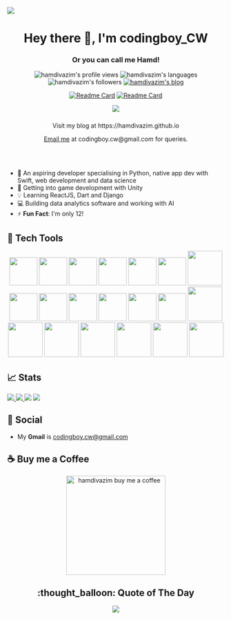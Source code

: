 <img src="https://raw.githubusercontent.com/hamdivazim/hamdivazim/main/pfp-wide.png" align="center" />
<h1 align="center">Hey there 👋, I'm codingboy_CW</h1>
<h3 align="center">Or you can call me Hamd!</h3>

<p align="center"> 
 <img src="https://komarev.com/ghpvc/?username=hamdivazim&label=Profile%20views&color=0e75b6&style=flat" alt="hamdivazim's profile views" /> 
 <img src="https://img.shields.io/badge/Languages-Python | Swift | Data Science | Web Dev -green.svg" alt="hamdivazim's languages" />
 <img src="https://img.shields.io/github/followers/hamdivazim?style=social&label=Follow&maxAge=2592000" alt="hamdivazim's followers" />
 <a href="https://hamdivazim.github.io"><img src="https://img.shields.io/badge/My Blog-hamdivazim.github.io-00c1c1.svg" alt="hamdivazim's blog" /></a>
</p>

<div align="center">
 
 [![Readme Card](https://github-readme-stats.vercel.app/api/pin/?username=hamdivazim&repo=CodeGlob)](https://github.com/hamdivazim/CodeGlob)
 [![Readme Card](https://github-readme-stats.vercel.app/api/pin/?username=hamdivazim&repo=usefulib)](https://github.com/hamdivazim/usefulib)
 
</div>

<div align="center">
 <a href="https://github.com/drkostas">
     <img src="https://github-stats-alpha.vercel.app/api?username=hamdivazim&cc=ffffff&tc=448DEF&ic=00&bc=448DEF">
 </a>
</div>

<h3></h3>

<p align="center"> Visit my blog at https://hamdivazim.github.io </p>
<p align="center"> <a href="mailto:codingboy.cw@gmail.com">Email me</a> at codingboy.cw@gmail.com for queries. </p>


<br/>
<br/>

- 👀 An aspiring developer specialising in Python, native app dev with Swift, web development and data science
- 🌱 Getting into game development with Unity
- 💡 Learning ReactJS, Dart and Django
- 💻 Building data analytics software and working with AI
- ⚡ **Fun Fact**: I'm only 12!

## :hammer: Tech Tools
<p align="center">
 
 <img src="https://raw.githubusercontent.com/hamdivazim/hamdivazim/main/assets/pylogo.png" width=65px />
 <img src="https://raw.githubusercontent.com/hamdivazim/hamdivazim/main/assets/swiftlogo.png" width=65px />
 <img src="https://raw.githubusercontent.com/hamdivazim/hamdivazim/main/assets/htmllogo.png" width=65px />
 <img src="https://raw.githubusercontent.com/hamdivazim/hamdivazim/main/assets/csslogo.png" width=65px />
 <img src="https://raw.githubusercontent.com/hamdivazim/hamdivazim/main/assets/jslogo.png" width=65px />
 <img src="https://raw.githubusercontent.com/hamdivazim/hamdivazim/main/assets/unitylogo.png" width=65px />
 <img src="https://raw.githubusercontent.com/hamdivazim/hamdivazim/main/assets/csharplogo.png" height=80px />
 <img src="https://raw.githubusercontent.com/hamdivazim/hamdivazim/main/assets/kotlinlogo.png" width=65px />
 <img src="https://raw.githubusercontent.com/hamdivazim/hamdivazim/main/assets/gitlogo.png" width=65px />
 <img src="https://raw.githubusercontent.com/hamdivazim/hamdivazim/main/assets/tensorflowlogo.png" width=65px />
 <img src="https://raw.githubusercontent.com/hamdivazim/hamdivazim/main/assets/xcodelogo.png" width=65px />
 <img src="https://raw.githubusercontent.com/hamdivazim/hamdivazim/main/assets/vscodelogo.png" width=65px />
 <img src="https://raw.githubusercontent.com/hamdivazim/hamdivazim/main/assets/androidstudiologo.png" width=65px />
 <img src="https://raw.githubusercontent.com/hamdivazim/hamdivazim/main/assets/firebase.svg" height=80px />
 <img src="https://raw.githubusercontent.com/hamdivazim/hamdivazim/main/assets/figmalogo.png" height=80px />
 <img src="https://raw.githubusercontent.com/hamdivazim/hamdivazim/main/assets/dartlogo.png" height=80px />
 <img src="https://raw.githubusercontent.com/hamdivazim/hamdivazim/main/assets/flutterlogo.png" height=80px />
 <img src="https://raw.githubusercontent.com/hamdivazim/hamdivazim/main/assets/reactlogo.png" height=80px />
 <img src="https://raw.githubusercontent.com/hamdivazim/hamdivazim/main/assets/djangologo.png" height=80px />
 <img src="https://raw.githubusercontent.com/hamdivazim/hamdivazim/main/assets/kivylogo.png" height=80px />
</p>

## 📈 Stats
<a href="https://github.com/hamdivazim"> <img src="https://github-readme-stats.vercel.app/api?username=hamdivazim&include_all_commits=true"> </a>
<a href="https://github.com/hamdivazim"> <img src="https://github-readme-streak-stats.herokuapp.com/?user=hamdivazim"> </a>
<a href="https://github.com/hamdivazim"> <img src="https://github-readme-stats.vercel.app/api/top-langs/?username=hamdivazim" ></a>
<a href="https://github.com/hamdivazim"> <img src="https://github-readme-activity-graph.cyclic.app/graph?username=hamdivazim&&bg_color=009EA0&color=ffffff&line=03494A&point=ffffff"> </a>

## :link: Social
- My **Gmail** is [codingboy.cw@gmail.com](https://mail.google.com/mail/u/0/#inbox?compose=CllgCJZWxkpPZtBzFzqDRRDcWPnKzbtQpWgScSKCcHwMdMmjkHPzNPwQPVCSkvkcZVXmFzjJVdV)

## ☕ Buy me a Coffee
<p align="center">
  <a href="https://www.buymeacoffee.com/hamdivazim" target="_blank" ><img src="https://www.buymeacoffee.com/assets/img/custom_images/orange_img.png" alt="hamdivazim buy me a coffee" width="230"></a>
</p>

<center>
 <h2> :thought_balloon: Quote of The Day</h2>
 <a href="#"> <img src="https://quotes-github-readme.vercel.app/api?type=horizontal"> </a>
</center>
